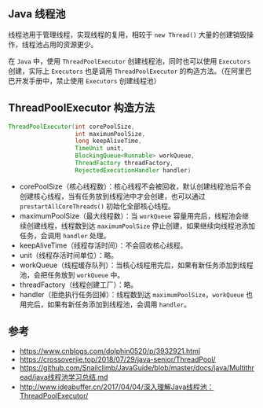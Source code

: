 ## Java 线程池

线程池用于管理线程，实现线程的复用，相较于 `new Thread()` 大量的创建销毁操作，线程池占用的资源更少。

在 `Java` 中，使用 `ThreadPoolExecutor` 创建线程池，同时也可以使用 `Executors` 创建，实际上 `Executors` 也是调用 `ThreadPoolExecutor` 的构造方法。（在阿里巴巴开发手册中，禁止使用 `Executors` 创建线程池）

## ThreadPoolExecutor 构造方法
```java
ThreadPoolExecutor(int corePoolSize,
                   int maximumPoolSize,
                   long keepAliveTime,
                   TimeUnit unit,
                   BlockingQueue<Runnable> workQueue,
                   ThreadFactory threadFactory,
                   RejectedExecutionHandler handler)
```

- corePoolSize（核心线程数）：核心线程不会被回收，默认创建线程池后不会创建核心线程，当有任务放到线程池中才会创建，也可以通过 `prestartAllCoreThreads()` 初始化全部核心线程。
- maximumPoolSize（最大线程数）：当 `workQueue` 容量用完后，线程池会继续创建线程，线程数到达 `maximumPoolSize` 停止创建，如果继续向线程池添加任务，会调用 `handler` 处理。
- keepAliveTime（线程存活时间）：不会回收核心线程。
- unit（线程存活时间单位）：略。
- workQueue（线程缓存队列）：当核心线程用完后，如果有新任务添加到线程池，会把任务放到 `workQueue` 中。
- threadFactory（线程创建工厂）：略。
- handler（拒绝执行任务回掉）：线程数到达 `maximumPoolSize`，`workQueue` 也用完后，如果有新任务添加到线程池，会调用 `handler`。


## 参考
- https://www.cnblogs.com/dolphin0520/p/3932921.html
- https://crossoverjie.top/2018/07/29/java-senior/ThreadPool/
- https://github.com/Snailclimb/JavaGuide/blob/master/docs/java/Multithread/java线程池学习总结.md
- http://www.ideabuffer.cn/2017/04/04/深入理解Java线程池：ThreadPoolExecutor/
